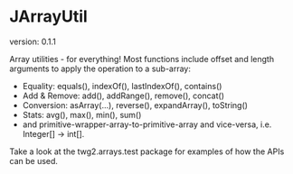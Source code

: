 JArrayUtil
==============
version: 0.1.1

Array utilities - for everything! Most functions include offset and length arguments to apply the operation to a sub-array:
* Equality: equals(), indexOf(), lastIndexOf(), contains()
* Add & Remove: add(), addRange(), remove(), concat()
* Conversion: asArray(...), reverse(), expandArray(), toString()
* Stats: avg(), max(), min(), sum()
* and primitive-wrapper-array-to-primitive-array and vice-versa, i.e. Integer[] -> int[].

Take a look at the twg2.arrays.test package for examples of how the APIs can be used.
